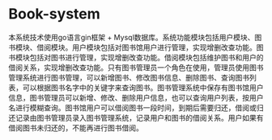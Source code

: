 # Book-system
本系统技术使用go语言gin框架 + Mysql数据库。系统功能模块包括用户模块、图书模块、借阅模块。用户模块包括对图书馆用户进行管理，实现增删改查功能。图书模块包括对图书进行管理，实现增删改查功能。借阅模块包括维护图书和用户的借阅关系，实现增删改查功能。只有图书管理员一个角色在使用，管理员使用图书管理系统进行图书管理，可以新增图书、修改图书信息、删除图书、查询图书列表，可以根据图书名字中的关键字来查询图书。图书管理系统中保存有图书馆用户信息，图书管理员可以新增、修改、删除用户信息，也可以查询用户列表，按用户名进行模糊查询。图书馆用户可以借阅图书一段时间，到期后需要归还，借阅或归还记录由图书管理员录入图书管理系统，记录用户和图书的借阅关系。用户如果有借阅图书未归还的，不能再进行图书借阅。
